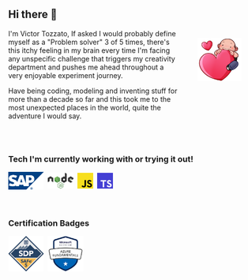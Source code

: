 <div style="display:grid; gap: .5rem; grid-template-columns: repeat(8,1fr); 
    align-items: center;">
    <div style="grid-column: span 6; padding: 1rem;">
        <h2>Hi there 👋</h2>
        <p>
            I'm Victor Tozzato, If asked I would probably define myself as a 
            "Problem solver" 3 of 5 times, there's this itchy feeling in my 
            brain every time I'm facing any unspecific challenge that triggers 
            my creativity department and pushes me ahead throughout a very enjoyable 
            experiment journey.
        </p>
        <p>
            Have being coding, modeling and inventing stuff for more than a decade 
            so far and this took me to the most unexpected places in the world, 
            quite the adventure I would say.
        </p>
    </div>
    <div style="grid-column: span 2; padding: 1rem;">
        <img style="" src="assets/img/avatars/love.png" alt="Showing some love!">
    </div>
</div>

<!-- Tech Stuff -->
<div style="padding: 1rem;">    
  <h3>Tech I'm currently working with or trying it out!</h3>
  <div style="grid-column: span 3; display:grid; gap: .5rem; grid-template-columns: repeat(24,1fr); 
      align-items: center;">
      <div style="grid-column: span 4;"><img src="assets/img/tech/SAP-Logo.svg" alt="Showing some love!"></div>
      <div style="grid-column: span 3;"><img src="assets/img/tech/Node.js_logo.svg" alt="Showing some love!"></div>    
      <div style="grid-column: span 2;"><img src="assets/img/tech/JavaScript_logo.svg" alt="Showing some love!"></div>    
      <div style="grid-column: span 2;"><img src="assets/img/tech/TypeScript_ESLint_logo.svg" alt="Showing some love!"></div>    
  </div>
</div>

<!-- Certification & Badges -->
<div style="padding: 1rem;">
    <h3> Certification Badges</h3>
    <div style="display:grid; gap: .5rem; grid-template-columns: repeat(24,1fr); 
        align-items: center;">
        <div style="grid-column: span 4;">
          <a href="https://www.credly.com/badges/01b8ce77-0fb3-4c86-b37d-2779aedd0ddb/public_url">
            <img src="assets/img/badges/certified-safe-5-devops-practitioner.png" alt="SAFe Devops practitioner">
          </a>
        </div>
        <div style="grid-column: span 4;">
          <a href="https://www.credly.com/badges/9bded54e-f9df-481c-978d-97ddf383b711/public_url">
            <img src="assets/img/badges/microsoft-certified-azure-fundamentals.png" alt="Microsoft Certified: Azure Fundamentals">
          </a>
        </div>    
    </div>
</div>

<!--
is a ✨ _special_ ✨ repository because its `README.md`
(this file) appears on your GitHub profile.

Here are some ideas to get you started:

- 🔭 I’m currently working on ...
- 🌱 I’m currently learning ...
- 👯 I’m looking to collaborate on ...
- 🤔 I’m looking for help with ...
- 💬 Ask me about ...
-  ...
- 😄 Pronouns: ...
- ⚡ Fun fact: ...
  -->

